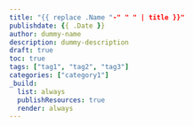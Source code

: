 ```yaml
---
title: "{{ replace .Name "-" " " | title }}"
publishdate: {{ .Date }}
author: dummy-name
description: dummy-description
draft: true
toc: true
tags: ["tag1", "tag2", "tag3"]
categories: ["category1"]
_build:
  list: always
  publishResources: true
  render: always
---
```

